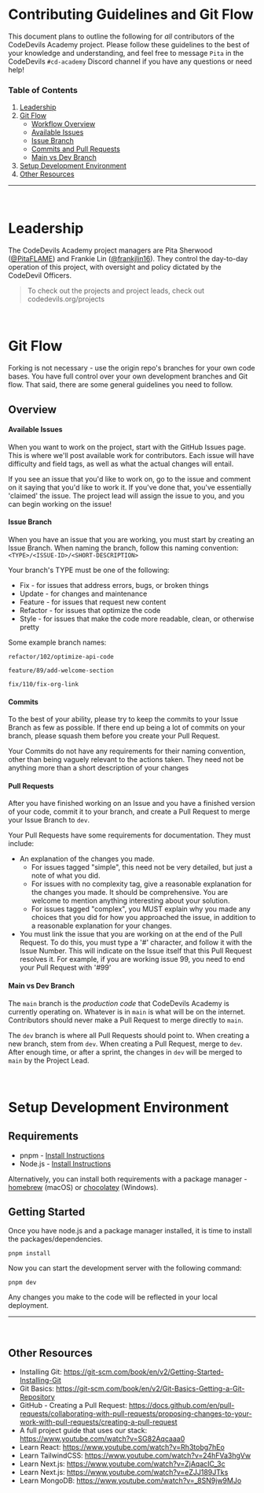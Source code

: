 # Contributing Guidelines and Git Flow

This document plans to outline the following for _all_ contributors of the CodeDevils Academy project. Please follow these guidelines to the best of your knowledge and understanding, and feel free to message `Pita` in the CodeDevils `#cd-academy` Discord channel if you have any questions or need help!

### Table of Contents

1. [Leadership](#leadership)
1. [Git Flow](#git-flow)
   - [Workflow Overview](#Overview)
   - [Available Issues](#Available-Issues)
   - [Issue Branch](#Issue-Branch)
   - [Commits and Pull Requests](#commits-and-pull-requests)
   - [Main vs Dev Branch](#main-vs-dev-branch)
1. [Setup Development Environment](#setup-development-environment)
1. [Other Resources](#other-resources)

---

<br/>

# Leadership

The CodeDevils Academy project managers are Pita Sherwood ([@PitaFLAME](https://github.com/PitaFLAME)) and Frankie Lin ([@frankjlin16](https://github.com/frankjlin16)). They control the day-to-day operation of this project, with oversight and policy dictated by the CodeDevil Officers.

> To check out the projects and project leads, check out codedevils.org/projects

<br/>

# Git Flow

Forking is not necessary - use the origin repo's branches for your own code bases. You have full control over your own development branches and Git flow. That said, there are some general guidelines you need to follow.

## Overview

#### Available Issues

When you want to work on the project, start with the GitHub Issues page.  This is where we'll post available work for contributors.  Each issue will have difficulty and field tags, as well as what the actual changes will entail.  

If you see an issue that you'd like to work on, go to the issue and comment on it saying that you'd like to work it.  If you've done that, you've essentially 'claimed' the issue.  The project lead will assign the issue to you, and you can begin working on the issue!

#### Issue Branch

When you have an issue that you are working, you must start by creating an Issue Branch.  When naming the branch, follow this naming convention:
``` <TYPE>/<ISSUE-ID>/<SHORT-DESCRIPTION> ```

Your branch's TYPE must be one of the following:
- Fix - for issues that address errors, bugs, or broken things
- Update - for changes and maintenance
- Feature - for issues that request new content
- Refactor - for issues that optimize the code
- Style - for issues that make the code more readable, clean, or otherwise pretty

Some example branch names:

```refactor/102/optimize-api-code```

```feature/89/add-welcome-section```

```fix/110/fix-org-link ```


#### Commits

To the best of your ability, please try to keep the commits to your Issue Branch as few as possible.  If there end up being a lot of commits on your branch, please squash them before you create your Pull Request.

Your Commits do not have any requirements for their naming convention, other than being vaguely relevant to the actions taken.  They need not be anything more than a short description of your changes

#### Pull Requests

After you have finished working on an Issue and you have a finished version of your code, commit it to your branch, and create a Pull Request to merge your Issue Branch to `dev`.

Your Pull Requests have some requirements for documentation.  They must include:
- An explanation of the changes you made.
   - For issues tagged "simple", this need not be very detailed, but just a note of what you did.
   - For issues with no complexity tag, give a reasonable explanation for the changes you made.  It should be comprehensive.  You are welcome to mention anything interesting about your solution.
   - For issues tagged "complex", you MUST explain why you made any choices that you did for how you approached the issue, in addition to a reasonable explanation for your changes.
- You must link the issue that you are working on at the end of the Pull Request.  To do this, you must type a '#' character, and follow it with the Issue Number.  This will indicate on the Issue itself that this Pull Request resolves it.  For example, if you are working issue 99, you need to end your Pull Request with '#99'


#### Main vs Dev Branch

The `main` branch is the _production code_ that CodeDevils Academy is currently operating on. Whatever is in `main` is what will be on the internet. Contributors should never make a Pull Request to merge directly to `main`.

The `dev` branch is where all Pull Requests should point to.  When creating a new branch, stem from `dev`.  When creating a Pull Request, merge to `dev`.  After enough time, or after a sprint, the changes in `dev` will be merged to `main` by the Project Lead.

<br/>

# Setup Development Environment

## Requirements

- pnpm - [Install Instructions](https://pnpm.io/installation)
- Node.js - [Install Instructions](https://nodejs.org/en/)

Alternatively, you can install both requirements with a package manager - [homebrew](https://brew.sh/) (macOS) or [chocolatey](https://chocolatey.org/) (Windows).

## Getting Started

Once you have node.js and a package manager installed, it is time to install the packages/dependencies.

```
pnpm install
```

Now you can start the development server with the following command:

```
pnpm dev
```
Any changes you make to the code will be reflected in your local deployment.

---


<br/>


## Other Resources

- Installing Git: https://git-scm.com/book/en/v2/Getting-Started-Installing-Git
- Git Basics: https://git-scm.com/book/en/v2/Git-Basics-Getting-a-Git-Repository
- GitHub - Creating a Pull Request: https://docs.github.com/en/pull-requests/collaborating-with-pull-requests/proposing-changes-to-your-work-with-pull-requests/creating-a-pull-request
- A full project guide that uses our stack: https://www.youtube.com/watch?v=SG82Aqcaaa0
- Learn React: https://www.youtube.com/watch?v=Rh3tobg7hEo
- Learn TailwindCSS: https://www.youtube.com/watch?v=24hFVa3hgVw
- Learn Next.js: https://www.youtube.com/watch?v=ZjAqacIC_3c
- Learn Next.js: https://www.youtube.com/watch?v=eZJJ189JTks
- Learn MongoDB: https://www.youtube.com/watch?v=_8SN9jw9MJo